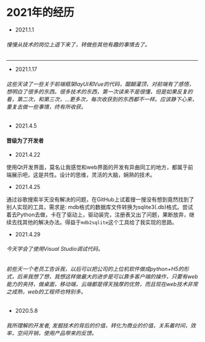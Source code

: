 # 2021年的经历

* 2021.1.1

###### 慢慢从技术的岗位上退下来了，转做些其他有趣的事情去了。

---

* 2021.1.17

###### 这些天读了一些关于前端框架layUI和Vue的代码，醍醐灌顶，对前端有了感悟，想明白了很多的东西。很多技术的东西，第一次读来不是很懂，但是如果反复的看，第二次，和第三次，...更多次，每次收获到的东西都不一样。应该静下心来，重复去做一些事情，终有所收获。

* 2021.4.5

#### 晋级为了开发者


* 2021.4.22

使用Qt开发界面，莫名让我感觉和web界面的开发有异曲同工的地方，都属于前端展示吧，这是共性。设计的思维，灵活的大脑，娴熟的技术。

* 2021.4.25

通过谷歌搜索半天没有解决的问题，在GitHub上试着搜一搜没有想到竟然找到了别人实现的工具，需求是: mdb格式的数据库文件转换为sqlite3(.db)格式。尝试着去Python去做，卡在了驱动上，驱动装完，注册表又出了问题，果断放弃，继续去找其他的解决办法。得益于`mdb2sqlite`这个工具给了我实现的思路。


* 2021.4.29

###### 今天学会了使用Visual Studio调试代码。
###### 前些天一个老员工告诉我，以后可以把公司的上位机软件做成python+H5的形式，后来我想了想，我想这样做最大的进步是可以靠多客户端的操作，只要有web能力的夹持，做桌面，移动端，云端都是得天独厚的优势，而且现在web技术非常之成熟，web的工程师也特别多。

* 2020.5.8

###### 我所理解的开发者, 发掘技术的背后的价值，转化为商业的价值，关系着时间，效率，空间开销，使用产品带来的反馈。